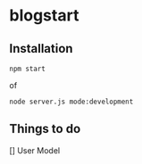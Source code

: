 # blogstart
## Installation

    npm start
    
of

    node server.js mode:development

## Things to do

[] User Model

